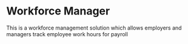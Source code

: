 # Workforce Manager

This is a workforce management solution which allows employers and managers track employee work hours for payroll